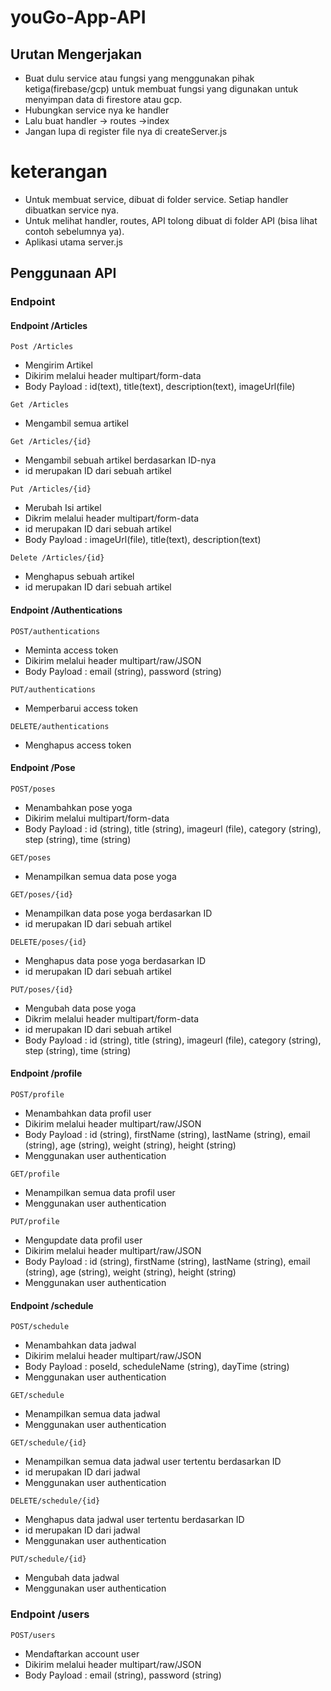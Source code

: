 # **youGo-App-API**

## Urutan Mengerjakan 
- Buat dulu service atau fungsi yang menggunakan pihak ketiga(firebase/gcp) untuk membuat fungsi yang digunakan untuk menyimpan data di firestore atau gcp.
- Hubungkan service nya ke handler
- Lalu buat handler -> routes ->index
- Jangan lupa di register file nya di createServer.js

# keterangan
- Untuk membuat service, dibuat di folder service. Setiap handler dibuatkan service nya.
- Untuk melihat handler, routes, API tolong dibuat di folder API (bisa lihat contoh sebelumnya ya).
- Aplikasi utama server.js

## Penggunaan API
### Endpoint 
#### Endpoint /Articles

```
Post /Articles
```
- Mengirim Artikel 
- Dikirim melalui header multipart/form-data
- Body Payload : id(text), title(text), description(text), imageUrl(file)

`Get /Articles`
- Mengambil semua artikel

`Get /Articles/{id}`
- Mengambil sebuah artikel berdasarkan ID-nya
- id merupakan ID dari sebuah artikel

`Put /Articles/{id}`
- Merubah Isi artikel
- Dikrim melalui header multipart/form-data
- id merupakan ID dari sebuah artikel
- Body Payload : imageUrl(file), title(text), description(text)

`Delete /Articles/{id}`
- Menghapus sebuah artikel
- id merupakan ID dari sebuah artikel

#### Endpoint /Authentications

`POST/authentications`
- Meminta access token
- Dikirim melalui header multipart/raw/JSON
- Body Payload : email (string), password (string)
  
`PUT/authentications`
- Memperbarui access token

`DELETE/authentications`
- Menghapus access token

#### Endpoint /Pose

`POST/poses`
- Menambahkan pose yoga
- Dikirim melalui multipart/form-data
- Body Payload : id (string), title (string), imageurl (file), category (string), step (string), time (string)
  
`GET/poses`
- Menampilkan semua data pose yoga

`GET/poses/{id}`
- Menampilkan data pose yoga berdasarkan ID
- id merupakan ID dari sebuah artikel

`DELETE/poses/{id}`
- Menghapus data pose yoga berdasarkan ID
- id merupakan ID dari sebuah artikel

`PUT/poses/{id}`
- Mengubah data pose yoga
- Dikrim melalui header multipart/form-data
- id merupakan ID dari sebuah artikel
- Body Payload : id (string), title (string), imageurl (file), category (string), step (string), time (string)

#### Endpoint /profile

`POST/profile`
- Menambahkan data profil user
- Dikirim melalui header multipart/raw/JSON
- Body Payload : id (string), firstName (string), lastName (string), email (string), age (string), weight (string), height (string)
- Menggunakan user authentication

`GET/profile`
- Menampilkan semua data profil user
- Menggunakan user authentication

`PUT/profile`
- Mengupdate data profil user
- Dikirim melalui header multipart/raw/JSON
- Body Payload : id (string), firstName (string), lastName (string), email (string), age (string), weight (string), height (string)
- Menggunakan user authentication
  
#### Endpoint /schedule

`POST/schedule`
- Menambahkan data jadwal
- Dikirim melalui header multipart/raw/JSON
- Body Payload : poseId, scheduleName (string), dayTime (string)
- Menggunakan user authentication

`GET/schedule`
- Menampilkan semua data jadwal
- Menggunakan user authentication

`GET/schedule/{id}`
- Menampilkan semua data jadwal user tertentu berdasarkan ID
- id merupakan ID dari jadwal
- Menggunakan user authentication

`DELETE/schedule/{id}`
- Menghapus data jadwal user tertentu berdasarkan ID
- id merupakan ID dari jadwal
- Menggunakan user authentication

`PUT/schedule/{id}`
- Mengubah data jadwal
- Menggunakan user authentication

### Endpoint /users

`POST/users`
- Mendaftarkan account user
- Dikirim melalui header multipart/raw/JSON
- Body Payload : email (string), password (string)
